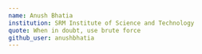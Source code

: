 ```yaml
---
name: Anush Bhatia
institution: SRM Institute of Science and Technology
quote: When in doubt, use brute force
github_user: anushbhatia
---
```

